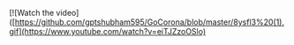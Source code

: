 [![Watch the video]([https://github.com/gptshubham595/GoCorona/blob/master/8ysfl3%20(1).gif](https://www.youtube.com/watch?v=eiTJZzoOSlo)
